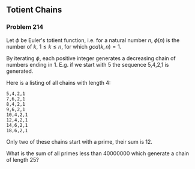 ﻿## Totient Chains
### Problem 214

Let $\phi$ be Euler's totient function, i.e. for a natural number $n$, $\phi(n)$ is the number of $k$, $1 \leq k \leq n$, for which $gcd(k,n) = 1$.

By iterating $\phi$, each positive integer generates a decreasing chain of numbers ending in 1. E.g. if we start with 5 the sequence 5,4,2,1 is generated.

Here is a listing of all chains with length 4:
```
5,4,2,1
7,6,2,1
8,4,2,1
9,6,2,1
10,4,2,1
12,4,2,1
14,6,2,1
18,6,2,1
```
Only two of these chains start with a prime, their sum is 12.

What is the sum of all primes less than 40000000 which generate a chain of length 25?
